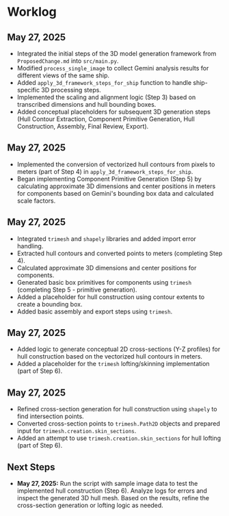 # Worklog

## May 27, 2025

- Integrated the initial steps of the 3D model generation framework from `ProposedChange.md` into `src/main.py`.
- Modified `process_single_image` to collect Gemini analysis results for different views of the same ship.
- Added `apply_3d_framework_steps_for_ship` function to handle ship-specific 3D processing steps.
- Implemented the scaling and alignment logic (Step 3) based on transcribed dimensions and hull bounding boxes.
- Added conceptual placeholders for subsequent 3D generation steps (Hull Contour Extraction, Component Primitive Generation, Hull Construction, Assembly, Final Review, Export).

## May 27, 2025

- Implemented the conversion of vectorized hull contours from pixels to meters (part of Step 4) in `apply_3d_framework_steps_for_ship`.
- Began implementing Component Primitive Generation (Step 5) by calculating approximate 3D dimensions and center positions in meters for components based on Gemini's bounding box data and calculated scale factors.

## May 27, 2025

- Integrated `trimesh` and `shapely` libraries and added import error handling.
- Extracted hull contours and converted points to meters (completing Step 4).
- Calculated approximate 3D dimensions and center positions for components.
- Generated basic box primitives for components using `trimesh` (completing Step 5 - primitive generation).
- Added a placeholder for hull construction using contour extents to create a bounding box.
- Added basic assembly and export steps using `trimesh`.

## May 27, 2025

- Added logic to generate conceptual 2D cross-sections (Y-Z profiles) for hull construction based on the vectorized hull contours in meters.
- Added a placeholder for the `trimesh` lofting/skinning implementation (part of Step 6).

## May 27, 2025

- Refined cross-section generation for hull construction using `shapely` to find intersection points.
- Converted cross-section points to `trimesh.Path2D` objects and prepared input for `trimesh.creation.skin_sections`.
- Added an attempt to use `trimesh.creation.skin_sections` for hull lofting (part of Step 6).

## Next Steps

- **May 27, 2025:** Run the script with sample image data to test the implemented hull construction (Step 6). Analyze logs for errors and inspect the generated 3D hull mesh. Based on the results, refine the cross-section generation or lofting logic as needed.
